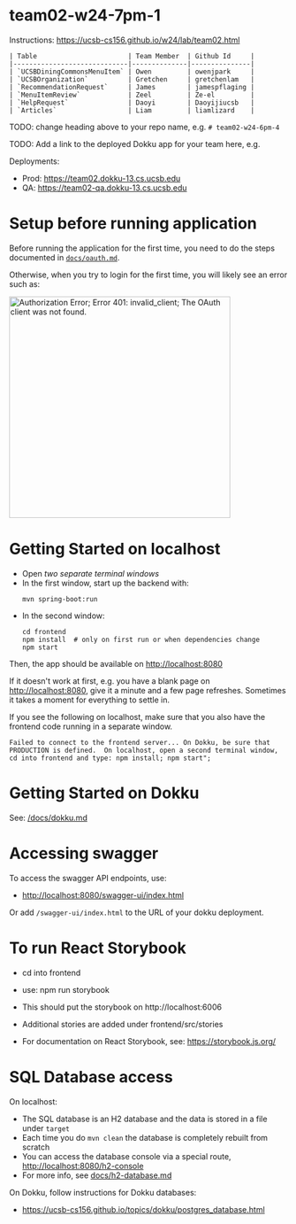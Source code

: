 # team02-w24-7pm-1

Instructions: <https://ucsb-cs156.github.io/w24/lab/team02.html>

```
| Table                       | Team Member  | Github Id     |
|-----------------------------|--------------|---------------|
| `UCSBDiningCommonsMenuItem` | Owen         | owenjpark     |
| `UCSBOrganization`          | Gretchen     | gretchenlam   |
| `RecommendationRequest`     | James        | jamespflaging |
| `MenuItemReview`            | Zeel         | Ze-el         |
| `HelpRequest`               | Daoyi        | Daoyijiucsb   |
| `Articles`                  | Liam         | liamlizard    |
```

TODO: change heading above to your repo name, e.g. `# team02-w24-6pm-4`

TODO: Add a link to the deployed Dokku app for your team here, e.g.

Deployments:

* Prod: <https://team02.dokku-13.cs.ucsb.edu>
* QA: <https://team02-qa.dokku-13.cs.ucsb.edu>

# Setup before running application

Before running the application for the first time,
you need to do the steps documented in [`docs/oauth.md`](docs/oauth.md).

Otherwise, when you try to login for the first time, you 
will likely see an error such as:

<img src="https://user-images.githubusercontent.com/1119017/149858436-c9baa238-a4f7-4c52-b995-0ed8bee97487.png" alt="Authorization Error; Error 401: invalid_client; The OAuth client was not found." width="400"/>

# Getting Started on localhost

* Open *two separate terminal windows*  
* In the first window, start up the backend with:
  ``` 
  mvn spring-boot:run
  ```
* In the second window:
  ```
  cd frontend
  npm install  # only on first run or when dependencies change
  npm start
  ```

Then, the app should be available on <http://localhost:8080>

If it doesn't work at first, e.g. you have a blank page on  <http://localhost:8080>, give it a minute and a few page refreshes.  Sometimes it takes a moment for everything to settle in.

If you see the following on localhost, make sure that you also have the frontend code running in a separate window.

```
Failed to connect to the frontend server... On Dokku, be sure that PRODUCTION is defined.  On localhost, open a second terminal window, cd into frontend and type: npm install; npm start";
```

# Getting Started on Dokku

See: [/docs/dokku.md](/docs/dokku.md)

# Accessing swagger

To access the swagger API endpoints, use:

* <http://localhost:8080/swagger-ui/index.html>

Or add `/swagger-ui/index.html` to the URL of your dokku deployment.

# To run React Storybook

* cd into frontend
* use: npm run storybook
* This should put the storybook on http://localhost:6006
* Additional stories are added under frontend/src/stories

* For documentation on React Storybook, see: https://storybook.js.org/

# SQL Database access

On localhost:
* The SQL database is an H2 database and the data is stored in a file under `target`
* Each time you do `mvn clean` the database is completely rebuilt from scratch
* You can access the database console via a special route, <http://localhost:8080/h2-console>
* For more info, see [docs/h2-database.md](/docs/h2-database.md)

On Dokku, follow instructions for Dokku databases:
* <https://ucsb-cs156.github.io/topics/dokku/postgres_database.html>
